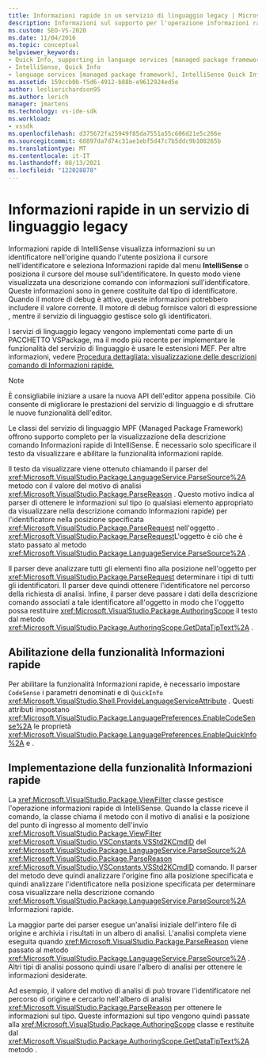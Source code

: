 ```yaml
---
title: Informazioni rapide in un servizio di linguaggio legacy | Microsoft Docs
description: Informazioni sul supporto per l'operazione informazioni rapide di IntelliSense per la visualizzazione di informazioni su un identificatore.
ms.custom: SEO-VS-2020
ms.date: 11/04/2016
ms.topic: conceptual
helpviewer_keywords:
- Quick Info, supporting in language services [managed package framework]
- IntelliSense, Quick Info
- language services [managed package framework], IntelliSense Quick Info
ms.assetid: 159ccb0b-f5d6-4912-b88b-e9612924ed5e
author: leslierichardson95
ms.author: lerich
manager: jmartens
ms.technology: vs-ide-sdk
ms.workload:
- vssdk
ms.openlocfilehash: d375672fa25949f85da7551a55c606d21e5c266e
ms.sourcegitcommit: 68897da7d74c31ae1ebf5d47c7b5ddc9b108265b
ms.translationtype: MT
ms.contentlocale: it-IT
ms.lasthandoff: 08/13/2021
ms.locfileid: "122028878"
---
```

# <a name="quick-info-in-a-legacy-language-service"></a>Informazioni rapide in un servizio di linguaggio legacy
Informazioni rapide di IntelliSense visualizza informazioni su un identificatore nell'origine quando l'utente posiziona il cursore nell'identificatore e seleziona Informazioni rapide dal menu **IntelliSense** o posiziona il cursore del mouse sull'identificatore.  In questo modo viene visualizzata una descrizione comando con informazioni sull'identificatore. Queste informazioni sono in genere costituite dal tipo di identificatore. Quando il motore di debug è attivo, queste informazioni potrebbero includere il valore corrente. Il motore di debug fornisce valori di espressione , mentre il servizio di linguaggio gestisce solo gli identificatori.

 I servizi di linguaggio legacy vengono implementati come parte di un PACCHETTO VSPackage, ma il modo più recente per implementare le funzionalità del servizio di linguaggio è usare le estensioni MEF. Per altre informazioni, vedere [Procedura dettagliata: visualizzazione delle descrizioni comando di Informazioni rapide.](../../extensibility/walkthrough-displaying-quickinfo-tooltips.md)

> [!NOTE]
> È consigliabile iniziare a usare la nuova API dell'editor appena possibile. Ciò consente di migliorare le prestazioni del servizio di linguaggio e di sfruttare le nuove funzionalità dell'editor.

 Le classi del servizio di linguaggio MPF (Managed Package Framework) offrono supporto completo per la visualizzazione della descrizione comando Informazioni rapide di IntelliSense. È necessario solo specificare il testo da visualizzare e abilitare la funzionalità informazioni rapide.

 Il testo da visualizzare viene ottenuto chiamando il parser del <xref:Microsoft.VisualStudio.Package.LanguageService.ParseSource%2A> metodo con il valore del motivo di analisi <xref:Microsoft.VisualStudio.Package.ParseReason> . Questo motivo indica al parser di ottenere le informazioni sul tipo (o qualsiasi elemento appropriato da visualizzare nella descrizione comando Informazioni rapide) per l'identificatore nella posizione specificata <xref:Microsoft.VisualStudio.Package.ParseRequest> nell'oggetto . <xref:Microsoft.VisualStudio.Package.ParseRequest>L'oggetto è ciò che è stato passato al metodo <xref:Microsoft.VisualStudio.Package.LanguageService.ParseSource%2A> .

 Il parser deve analizzare tutti gli elementi fino alla posizione nell'oggetto per <xref:Microsoft.VisualStudio.Package.ParseRequest> determinare i tipi di tutti gli identificatori. Il parser deve quindi ottenere l'identificatore nel percorso della richiesta di analisi. Infine, il parser deve passare i dati della descrizione comando associati a tale identificatore all'oggetto in modo che l'oggetto possa restituire <xref:Microsoft.VisualStudio.Package.AuthoringScope> il testo dal metodo <xref:Microsoft.VisualStudio.Package.AuthoringScope.GetDataTipText%2A> .

## <a name="enabling-the-quick-info-feature"></a>Abilitazione della funzionalità Informazioni rapide
 Per abilitare la funzionalità Informazioni rapide, è necessario impostare `CodeSense` i parametri denominati e di `QuickInfo` <xref:Microsoft.VisualStudio.Shell.ProvideLanguageServiceAttribute> . Questi attributi impostano <xref:Microsoft.VisualStudio.Package.LanguagePreferences.EnableCodeSense%2A> le proprietà <xref:Microsoft.VisualStudio.Package.LanguagePreferences.EnableQuickInfo%2A> e .

## <a name="implementing-the-quick-info-feature"></a>Implementazione della funzionalità Informazioni rapide
 La <xref:Microsoft.VisualStudio.Package.ViewFilter> classe gestisce l'operazione informazioni rapide di IntelliSense. Quando la classe riceve il comando, la classe chiama il metodo con il motivo di analisi e la posizione del punto di ingresso al momento dell'invio <xref:Microsoft.VisualStudio.Package.ViewFilter> <xref:Microsoft.VisualStudio.VSConstants.VSStd2KCmdID> del <xref:Microsoft.VisualStudio.Package.LanguageService.ParseSource%2A> <xref:Microsoft.VisualStudio.Package.ParseReason> <xref:Microsoft.VisualStudio.VSConstants.VSStd2KCmdID> comando. Il parser del metodo deve quindi analizzare l'origine fino alla posizione specificata e quindi analizzare l'identificatore nella posizione specificata per determinare cosa visualizzare nella descrizione comando <xref:Microsoft.VisualStudio.Package.LanguageService.ParseSource%2A> Informazioni rapide.

 La maggior parte dei parser esegue un'analisi iniziale dell'intero file di origine e archivia i risultati in un albero di analisi. L'analisi completa viene eseguita quando <xref:Microsoft.VisualStudio.Package.ParseReason> viene passato al metodo <xref:Microsoft.VisualStudio.Package.LanguageService.ParseSource%2A> . Altri tipi di analisi possono quindi usare l'albero di analisi per ottenere le informazioni desiderate.

 Ad esempio, il valore del motivo di analisi di può trovare l'identificatore nel percorso di origine e cercarlo nell'albero di analisi <xref:Microsoft.VisualStudio.Package.ParseReason> per ottenere le informazioni sul tipo. Queste informazioni sul tipo vengono quindi passate alla <xref:Microsoft.VisualStudio.Package.AuthoringScope> classe e restituite dal <xref:Microsoft.VisualStudio.Package.AuthoringScope.GetDataTipText%2A> metodo .
